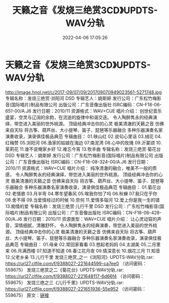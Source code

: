 ﻿---
title: 天籁之音《发烧三绝赏3CD》UPDTS-WAV分轨
date: 2022-04-06 17:05:26
categories: DTS多声道制作
tags: 华语中文
---
# 天籁之音《发烧三绝赏3CD》UPDTS-WAV分轨

http://image.hnol.net/c/2017-09/07/09/201709070949023561-5271748.jpg
专辑名称：发烧三绝赏·浏阳河 DSD
专辑艺人：姚斯婷
发行公司：广东松竹梅影音(国际唱片)制品有限公司
出版公司：广东音像出版社
ISRC编码：CN-F18-06-651-00/A.J6
发行日期：2010/11
资源格式：WAV+CUE
唱片介绍：
创世纪音乐盛宴，空灵与辽阔的余韵，在流逝的旋律中和谐交迭。
令人陶醉隽永的经典演绎，带您进入美丽的世外桃源。
顶级经典冲击你的心灵 极美清澈的天籁之音 仿佛来自天际
将古筝、葫芦丝、大小提琴、笛子、琵琶等乐器融合
多种乐器演奏名家演奏收录，演录俱佳极品典范
专辑曲目：
01.映山红
02.说句心里话
03.绒花
04.红梅赞
05.浏阳河
06.渔家的姑娘在海边
07.南泥湾
08.心中的玫瑰
09.沂蒙颂
10.茉莉花
11.谁不说俺家乡好
12.难忘今宵
13.牧羊曲
专辑名称：发烧三绝赏·菊花台 DSD
专辑艺人：姚斯婷
发行公司：广东松竹梅影音(国际唱片)制品有限公司
出版公司：广东音像出版社
ISRC编码：CN-F18-08-324-00/A.J6
发行日期：2010/11
资源格式：WAV+CUE
唱片介绍：
纯净清澈的融合，唯美不一般的质感，
令人陶醉隽永的经典演绎，带您进入美丽的世外桃源。
顶级经典冲击你的心灵 极美清澈的天籁之音 仿佛来自天际
将古筝、葫芦丝、大小提琴、笛子、琵琶等乐器融合
多种乐器演奏名家演奏收录，演录俱佳极品典范
专辑曲目：
01.菊花台
02.老情歌
03.月半弯
04.寒冬望春风
05.唉我你怕了吗
06.秋蝉
07.我只在乎你
08.舍不得
09.当爱情经过的时候
10.奈何
11.爱情多瑙河
12.爱上你是我一生的错
13.痴情的爱
专辑名称：发烧三绝赏·儿行千里 DSD
发行公司：广东松竹梅影音(国际唱片)制品有限公司
出版公司：广东音像出版社
ISRC编码：CN-F18-08-428-00/A.J6
发行日期：2010/11
资源类型：WAV+CUE
唱片介绍：
让心灵动容的声音，深情细腻，清雅舒怀，
令人陶醉隽永的经典演奏，带您进入美丽的世外桃源。
顶级经典冲击你的心灵 极美清澈的天籁之音 仿佛来自天际
将古筝、葫芦丝、大小提琴、笛子、琵琶等乐器融合
多种乐器演奏名家演奏收录，演录俱佳极品典范
专辑曲目：
01.母亲
02.常回家看看
03.想起老妈妈
04.太湖美
05.二月里来
06.月满西楼
07.知道不知道
08.春江花月夜
09.情深意长
10.烟花三月
11.知音
12.父老乡亲
13.儿行千里
发烧三绝赏_之一《浏阳河》UPDTS-WAV分轨.rar: https://url27.ctfile.com/f/9388027-221644599-ca7ee0
（访问密码：559675）
发烧三绝赏之二《菊花台》UPDTS-WAV分轨.rar: https://url27.ctfile.com/f/9388027-221648117-6d66f4
（访问密码：559675）
发烧三绝之三《儿行千里》UPDTS-WAV分轨.rar: https://url27.ctfile.com/f/9388027-221651936-55e952
（访问密码：559675）
原文：[链接](https://blog.sina.com.cn/s/blog_1647c7e7601030wjs.html)